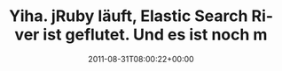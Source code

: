 ---
retweeted: false
source: <a href="http://itunes.apple.com/us/app/twitter/id409789998?mt=12" rel="nofollow">Twitter
  for Mac</a>
entities:
  hashtags: []
  symbols: []
  user_mentions:
  - name: SysEleven
    screen_name: SysEleven
    indices:
    - '103'
    - '113'
    id_str: '78982673'
    id: '78982673'
  urls: []
display_text_range:
- '0'
- '114'
favorite_count: '0'
id_str: '108811353682219008'
truncated: false
retweet_count: '0'
id: '108811353682219008'
created_at: Wed Aug 31 08:00:22 +0000 2011
favorited: false
full_text: |-
  Yiha. jRuby läuft, Elastic Search River ist geflutet. Und es ist noch mal nicht Mittag.
  Gruß & Dank an [@syseleven](https://twitter.com/syseleven).
lang: de
tags:
- pesos/twitter
date: '2011-08-31T08:00:22+00:00'
src: https://twitter.com/bascht/status/108811353682219008
original_url: https://twitter.com/bascht/status/108811353682219008
type: twitter_tweet
text: |-
  Yiha. jRuby läuft, Elastic Search River ist geflutet. Und es ist noch mal nicht Mittag.
  Gruß & Dank an [@syseleven](https://twitter.com/syseleven).
title: Yiha. jRuby läuft, Elastic Search River ist geflutet. Und es ist noch m

---